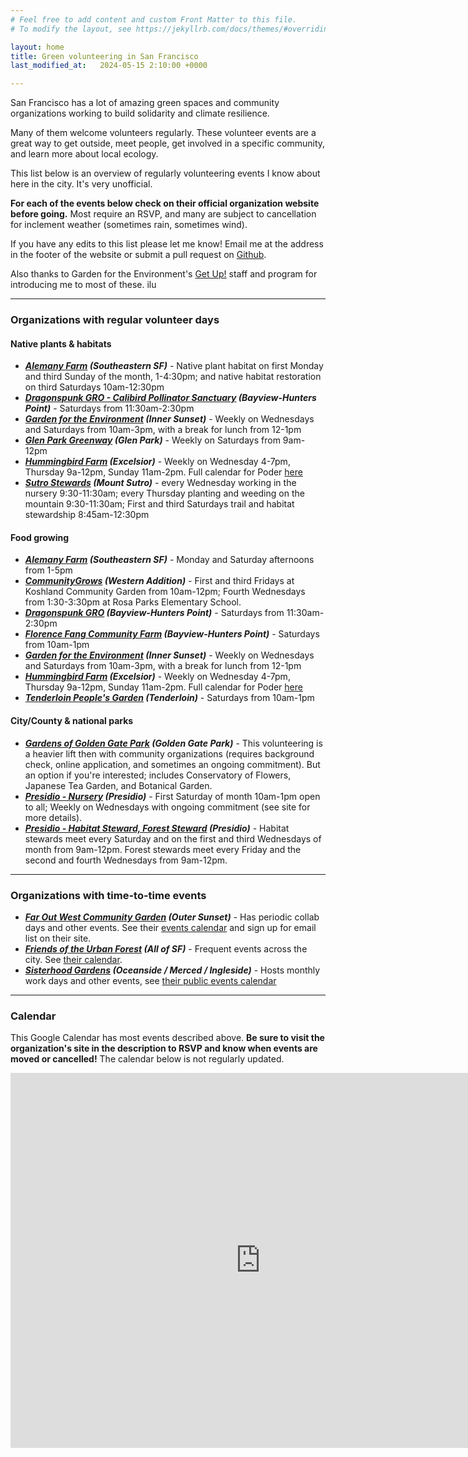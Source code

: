 ```yaml
---
# Feel free to add content and custom Front Matter to this file.
# To modify the layout, see https://jekyllrb.com/docs/themes/#overriding-theme-defaults

layout: home
title: Green volunteering in San Francisco
last_modified_at:   2024-05-15 2:10:00 +0000

---
```


San Francisco has a lot of amazing green spaces and community organizations working to build solidarity and climate resilience.

Many of them welcome volunteers regularly. These volunteer events are a great way to get outside, meet people, get involved in a specific community, and learn more about local ecology.

This list below is an overview of regularly volunteering events I know about here in the city. It's very unofficial.

**For each of the events below check on their official organization website before going.** Most require an RSVP, and many are subject to cancellation for inclement weather (sometimes rain, sometimes wind).

If you have any edits to this list please let me know! Email me at the address in the footer of the website or submit a pull request on [Github](https://github.com/hartsick/christa.town).

Also thanks to Garden for the Environment's [Get Up!](https://www.gardenfortheenvironment.org/getup) staff and program for introducing me to most of these. ilu

---

### Organizations with regular volunteer days

#### Native plants & habitats

* _**[Alemany Farm](https://alemanyfarm.org/get-involved/)
    (Southeastern SF)**_ - 
    Native plant habitat on first Monday and third Sunday of the month, 1-4:30pm; and native habitat restoration on third Saturdays 10am-12:30pm
* _**[Dragonspunk GRO - Calibird Pollinator Sanctuary](https://www.dragonspunk.org/new-botanical-pollinator-sanctuary)
    (Bayview-Hunters Point)**_ - 
    Saturdays from 11:30am-2:30pm
* _**[Garden for the Environment](https://www.gardenfortheenvironment.org/volunteer) 
    (Inner Sunset)**_ - 
    Weekly on Wednesdays and Saturdays from 10am-3pm, with a break for lunch from 12-1pm
* _**[Glen Park Greenway](https://www.glenparkassociation.org/greenway/) 
    (Glen Park)**_ - 
    Weekly on Saturdays from 9am-12pm
* _**[Hummingbird Farm](https://podersf.org/hummingbird-farm/) 
    (Excelsior)**_ - 
    Weekly on Wednesday 4-7pm, Thursday 9a-12pm, Sunday 11am-2pm. Full calendar for Poder [here](https://podersf.org/calendar/)
* _**[Sutro Stewards](https://www.sutrostewards.org/volunteer) 
    (Mount Sutro)**_ - 
    every Wednesday working in the nursery 9:30-11:30am; every Thursday planting and weeding on the mountain 9:30-11:30am; First and third Saturdays trail and habitat stewardship 8:45am-12:30pm

#### Food growing

* _**[Alemany Farm](https://alemanyfarm.org/get-involved/)
    (Southeastern SF)**_ - 
    Monday and Saturday afternoons from 1-5pm
* _**[CommunityGrows](https://www.communitygrows.org/volunteer-individual)
    (Western Addition)**_ -
    First and third Fridays at Koshland Community Garden from 10am-12pm; Fourth Wednesdays from 1:30-3:30pm at Rosa Parks Elementary School.
* _**[Dragonspunk GRO](https://www.dragonspunk.org/)
    (Bayview-Hunters Point)**_ -
    Saturdays from 11:30am-2:30pm
* _**[Florence Fang Community Farm](https://ffcommunityfarm.org/volunteer)
    (Bayview-Hunters Point)**_ - 
    Saturdays from 10am-1pm
* _**[Garden for the Environment](https://www.gardenfortheenvironment.org/volunteer)
    (Inner Sunset)**_ - 
    Weekly on Wednesdays and Saturdays from 10am-3pm, with a break for lunch from 12-1pm
* _**[Hummingbird Farm](https://podersf.org/hummingbird-farm/)
    (Excelsior)**_ - 
    Weekly on Wednesday 4-7pm, Thursday 9a-12pm, Sunday 11am-2pm. Full calendar for Poder [here](https://podersf.org/calendar/)
* _**[Tenderloin People's Garden](https://www.tenderloinpeoplesgarden.com/about) 
    (Tenderloin)**_ - 
    Saturdays from 10am-1pm

#### City/County & national parks

* _**[Gardens of Golden Gate Park](https://gggp.org/volunteer/)
    (Golden Gate Park)**_ - 
    This volunteering is a heavier lift then with community organizations (requires background check, online application, and sometimes an ongoing commitment). But an option if you're interested; includes Conservatory of Flowers, Japanese Tea Garden, and Botanical Garden.
* _**[Presidio - Nursery](https://www.parksconservancy.org/programs/npn/presidio-nursery)
    (Presidio)**_ - 
    First Saturday of month 10am-1pm open to all; Weekly on Wednesdays with ongoing commitment (see site for more details).
* _**[Presidio - Habitat Steward, Forest Steward](https://presidio.gov/support/volunteer/habitat-and-forest-stewards)
    (Presidio)**_ - 
    Habitat stewards meet every Saturday and on the first and third Wednesdays of month from 9am-12pm. Forest stewards meet every Friday and the second and fourth Wednesdays from 9am-12pm.

---

### Organizations with time-to-time events

* _**[Far Out West Community Garden](https://www.faroutwestcommunity.org/take-action)
    (Outer Sunset)**_ -
    Has periodic collab days and other events. See their [events calendar](https://www.faroutwestcommunity.org/event-calendar) and sign up for email list on their site.
* _**[Friends of the Urban Forest](https://www.friendsoftheurbanforest.org/volunteer)
    (All of SF)**_ -
    Frequent events across the city. See [their calendar](https://www.friendsoftheurbanforest.org/volunteer).
* _**[Sisterhood Gardens](https://linktr.ee/sisterhoodgardens)
    (Oceanside / Merced / Ingleside)**_ - 
    Hosts monthly work days and other events, see [their public events calendar](https://docs.google.com/spreadsheets/d/1omj3lbEAb9h_Mlhawxjf6KTlqVyY_wGxckMsu4X23VA/edit#gid=866500055)

---

### Calendar

This Google Calendar has most events described above. **Be sure to visit the organization's site in the description to RSVP and know when events are moved or cancelled!** The calendar below is not regularly updated.

<iframe src="https://calendar.google.com/calendar/embed?src=d0cbe43e548192dd176fcff5e239976bb7cb002cfe9215446579dc4124bb2d3d%40group.calendar.google.com&ctz=America%2FLos_Angeles" style="border: 0" width="800" height="600" frameborder="0" scrolling="no"></iframe>
